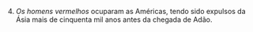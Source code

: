 ﻿4. *Os homens vermelhos* ocuparam as Américas, tendo sido expulsos da Ásia mais de cinquenta mil anos antes da chegada de Adão.